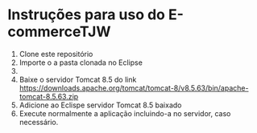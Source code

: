 # Instruções para uso do E-commerceTJW

1. Clone este repositório
2. Importe o a pasta clonada no Eclipse
3. 
4. Baixe o servidor Tomcat 8.5 do link https://downloads.apache.org/tomcat/tomcat-8/v8.5.63/bin/apache-tomcat-8.5.63.zip
5. Adicione ao Eclispe servidor Tomcat 8.5 baixado
6. Execute normalmente a aplicação incluindo-a no servidor, caso necessário.
